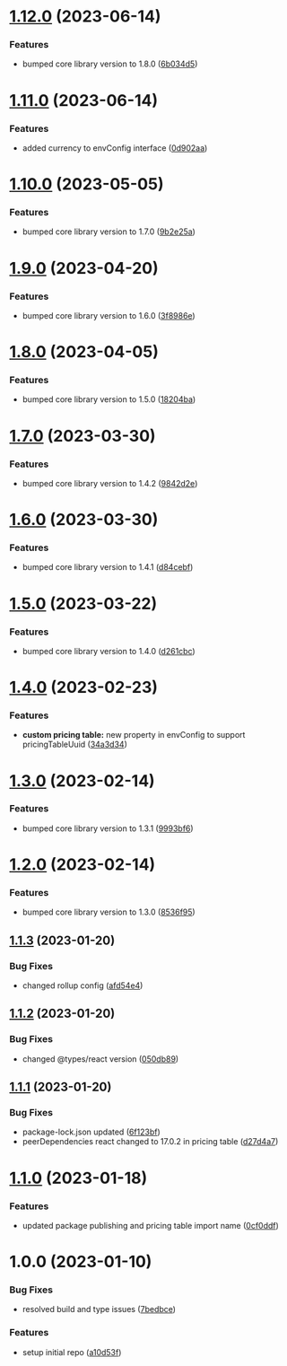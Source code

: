 # [1.12.0](https://github.com/Salable/react-sdk/compare/v1.11.0...v1.12.0) (2023-06-14)


### Features

* bumped core library version to 1.8.0 ([6b034d5](https://github.com/Salable/react-sdk/commit/6b034d52a460aa888532f6070fc60e028fc085b8))

# [1.11.0](https://github.com/Salable/react-sdk/compare/v1.10.0...v1.11.0) (2023-06-14)


### Features

* added currency to envConfig interface ([0d902aa](https://github.com/Salable/react-sdk/commit/0d902aa457c4b8ec95afe4a513901b55ba93c94d))

# [1.10.0](https://github.com/Salable/react-sdk/compare/v1.9.0...v1.10.0) (2023-05-05)


### Features

* bumped core library version to 1.7.0 ([9b2e25a](https://github.com/Salable/react-sdk/commit/9b2e25af5abc7c6cf998365709aab25889d75878))

# [1.9.0](https://github.com/Salable/react-sdk/compare/v1.8.0...v1.9.0) (2023-04-20)


### Features

* bumped core library version to 1.6.0 ([3f8986e](https://github.com/Salable/react-sdk/commit/3f8986eff1d9352ece6fbc29cdde0f0494427cdb))

# [1.8.0](https://github.com/Salable/react-sdk/compare/v1.7.0...v1.8.0) (2023-04-05)


### Features

* bumped core library version to 1.5.0 ([18204ba](https://github.com/Salable/react-sdk/commit/18204ba80da07a1cd439b815787e0e1178802252))

# [1.7.0](https://github.com/Salable/react-sdk/compare/v1.6.0...v1.7.0) (2023-03-30)


### Features

* bumped core library version to 1.4.2 ([9842d2e](https://github.com/Salable/react-sdk/commit/9842d2e2f9536e4f82a2614f75ba15ef6b0110ba))

# [1.6.0](https://github.com/Salable/react-sdk/compare/v1.5.0...v1.6.0) (2023-03-30)


### Features

* bumped core library version to 1.4.1 ([d84cebf](https://github.com/Salable/react-sdk/commit/d84cebf6592a6659bf019fbd30314a3fadb83f24))

# [1.5.0](https://github.com/Salable/react-sdk/compare/v1.4.0...v1.5.0) (2023-03-22)


### Features

* bumped core library version to 1.4.0 ([d261cbc](https://github.com/Salable/react-sdk/commit/d261cbc03eb32914c53b7737510fd0c166f8a42f))

# [1.4.0](https://github.com/Salable/react-sdk/compare/v1.3.0...v1.4.0) (2023-02-23)


### Features

* **custom pricing table:** new property in envConfig to support pricingTableUuid ([34a3d34](https://github.com/Salable/react-sdk/commit/34a3d345b84133b0a8b272f8949fdd7662548b36))

# [1.3.0](https://github.com/Salable/react-sdk/compare/v1.2.0...v1.3.0) (2023-02-14)


### Features

* bumped core library version to 1.3.1 ([9993bf6](https://github.com/Salable/react-sdk/commit/9993bf642c2b138cafb662b51ab792274c9b1078))

# [1.2.0](https://github.com/Salable/react-sdk/compare/v1.1.3...v1.2.0) (2023-02-14)


### Features

* bumped core library version to 1.3.0 ([8536f95](https://github.com/Salable/react-sdk/commit/8536f956517daec70ac33067b63d9e235a3b0844))

## [1.1.3](https://github.com/Salable/react-sdk/compare/v1.1.2...v1.1.3) (2023-01-20)


### Bug Fixes

* changed rollup config ([afd54e4](https://github.com/Salable/react-sdk/commit/afd54e4bcc07c5b4f559098c107180941cec701f))

## [1.1.2](https://github.com/Salable/react-sdk/compare/v1.1.1...v1.1.2) (2023-01-20)


### Bug Fixes

* changed @types/react version ([050db89](https://github.com/Salable/react-sdk/commit/050db894e1ca27140748a50a5e7d36a5efe44f73))

## [1.1.1](https://github.com/Salable/react-sdk/compare/v1.1.0...v1.1.1) (2023-01-20)


### Bug Fixes

* package-lock.json updated ([6f123bf](https://github.com/Salable/react-sdk/commit/6f123bf37853e94cd6b398110c28a973294e2e63))
* peerDependencies react changed to 17.0.2 in pricing table ([d27d4a7](https://github.com/Salable/react-sdk/commit/d27d4a7633bded124f55f11fbfffc94928837cb0))

# [1.1.0](https://github.com/Salable/react-sdk/compare/v1.0.0...v1.1.0) (2023-01-18)


### Features

* updated package publishing and pricing table import name ([0cf0ddf](https://github.com/Salable/react-sdk/commit/0cf0ddf879fb55308e4d6e3283bc9bb72f0beb72))

# 1.0.0 (2023-01-10)


### Bug Fixes

* resolved build and type issues ([7bedbce](https://github.com/Salable/react-sdk/commit/7bedbcee22dc8648e59a5dadeb17a98bbbfa122b))


### Features

* setup initial repo ([a10d53f](https://github.com/Salable/react-sdk/commit/a10d53fc210ea50de40661adf726da334318aefa))
